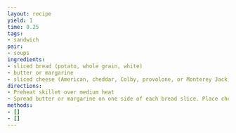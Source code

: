 ```yaml
---
layout: recipe
yield: 1
time: 0.25
tags:
- sandwich
pair:
- soups
ingredients:
- sliced bread (potato, whole grain, white)
- butter or margarine
- sliced cheese (American, cheddar, Colby, provolone, or Monterey Jack)
directions:
- Preheat skillet over medium heat
- Spread butter or margarine on one side of each bread slice. Place cheese on bread and grill until toasty brown. Flip and repeat
methods:
- []
- []
---
```

